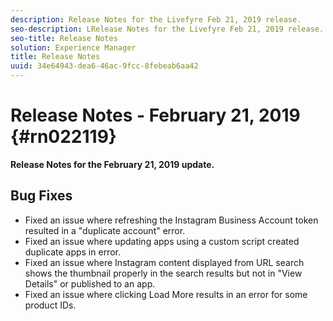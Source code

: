 ```yaml
---
description: Release Notes for the Livefyre Feb 21, 2019 release.
seo-description: LRelease Notes for the Livefyre Feb 21, 2019 release.
seo-title: Release Notes
solution: Experience Manager
title: Release Notes
uuid: 34e64943-dea6-46ac-9fcc-8febeab6aa42
---
```


# Release Notes - February 21, 2019 {#rn022119}

**Release Notes for the February 21, 2019 update.**


## Bug Fixes

* Fixed an issue where refreshing the Instagram Business Account token resulted in a "duplicate account" error.
* Fixed an issue where updating apps using a custom script created duplicate apps in error.
* Fixed an issue where Instagram content displayed from URL search shows the thumbnail properly in the search results but not in "View Details" or published to an app.
* Fixed an issue where clicking Load More results in an error for some product IDs.